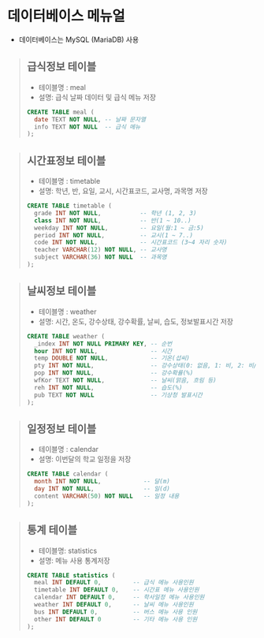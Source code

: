 # 데이터베이스 메뉴얼
* 데이터베이스는 MySQL (MariaDB) 사용
> ## 급식정보 테이블
> * 테이블명 : meal
> * 설명: 급식 날짜 데이터 및 급식 메뉴 저장
> ```sql
> CREATE TABLE meal (
>   date TEXT NOT NULL, -- 날짜 문자열
>   info TEXT NOT NULL  -- 급식 메뉴
> );
> ```

> ## 시간표정보 테이블
> * 테이블명 : timetable
> * 설명: 학년, 반, 요일, 교시, 시간표코드, 교사명, 과목명 저장
> ```sql
> CREATE TABLE timetable (
>   grade INT NOT NULL,           -- 학년 (1, 2, 3)
>   class INT NOT NULL,           -- 반(1 ~ 10..)
>   weekday INT NOT NULL,         -- 요일(월:1 ~ 금:5)
>   period INT NOT NULL,          -- 교시(1 ~ 7..)
>   code INT NOT NULL,            -- 시간표코드 (3~4 자리 숫자)
>   teacher VARCHAR(12) NOT NULL, -- 교사명
>   subject VARCHAR(36) NOT NULL  -- 과목명
> );
> ```

> ## 날씨정보 테이블
> * 테이블명 : weather
> * 설명: 시간, 온도, 강수상태, 강수확률, 날씨, 습도, 정보발표시간 저장
> ```sql
> CREATE TABLE weather (
>   _index INT NOT NULL PRIMARY KEY, -- 순번
>   hour INT NOT NULL,               -- 시간
>   temp DOUBLE NOT NULL,            -- 기온(섭씨)
>   pty INT NOT NULL,                -- 강수상태(0: 없음, 1: 비, 2: 비/눈, 3: 눈)
>   pop INT NOT NULL,                -- 강수확률(%)
>   wfKor TEXT NOT NULL,             -- 날씨(맑음, 흐림 등)
>   reh INT NOT NULL,                -- 습도(%)
>   pub TEXT NOT NULL                -- 기상청 발표시간
> );
> ```

> ## 일정정보 테이블
> * 테이블명 : calendar
> * 설명: 이번달의 학교 일정을 저장
> ```sql
> CREATE TABLE calendar (
>   month INT NOT NULL,            -- 달(m)
>   day INT NOT NULL,              -- 일(d)
>   content VARCHAR(50) NOT NULL   -- 일정 내용
> );
> ```

> ## 통계 테이블
> * 테이블명: statistics
> * 설명: 메뉴 사용 통계저장
> ```sql
> CREATE TABLE statistics (
>   meal INT DEFAULT 0,         -- 급식 메뉴 사용인원
>   timetable INT DEFAULT 0,    -- 시간표 메뉴 사용인원
>   calendar INT DEFAULT 0,     -- 학사일정 메뉴 사용인원
>   weather INT DEFAULT 0,      -- 날씨 메뉴 사용인원
>   bus INT DEFAULT 0,          -- 버스 메뉴 사용 인원
>   other INT DEFAULT 0         -- 기타 메뉴 사용 인원
> );
> ```